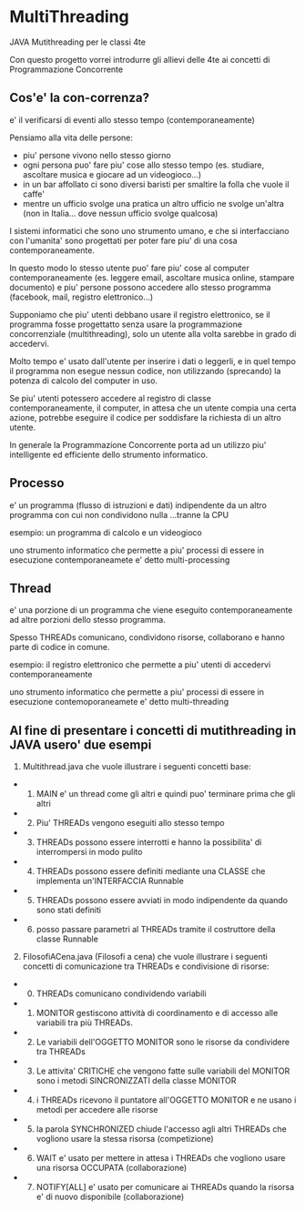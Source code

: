 # MultiThreading
JAVA Mutithreading per le classi 4te

Con questo progetto vorrei introdurre gli allievi delle 4te ai concetti di Programmazione Concorrente

## Cos'e' la con-correnza?
e' il verificarsi di eventi allo stesso tempo (contemporaneamente)

Pensiamo alla vita delle persone:
* piu' persone vivono nello stesso giorno
* ogni persona puo' fare piu' cose allo stesso tempo (es. studiare, ascoltare musica e giocare ad un videogioco...)
* in un bar affollato ci sono diversi baristi per smaltire la folla che vuole il caffe'
* mentre un ufficio svolge una pratica un altro ufficio ne svolge un'altra (non in Italia... dove nessun ufficio svolge qualcosa)

I sistemi informatici che sono uno strumento umano, e che si interfacciano con l'umanita' sono progettati per poter fare piu' di una cosa contemporaneamente.

In questo modo lo stesso utente puo' fare piu' cose al computer contemporaneamente (es. leggere email, ascoltare musica online, stampare documento) e piu' persone possono accedere allo stesso programma (facebook, mail, registro elettronico...)

Supponiamo che piu' utenti debbano usare il registro elettronico, se il programma fosse progettatto senza usare la programmazione concorrenziale (multithreading), solo un utente alla volta sarebbe in grado di accedervi.

Molto tempo e' usato dall'utente per inserire i dati o leggerli, e in quel tempo il programma non esegue nessun codice, non utilizzando (sprecando) la potenza di calcolo del computer in uso.

Se piu' utenti potessero accedere al registro di classe contemporaneamente, il computer, in attesa che un utente compia una certa azione, potrebbe eseguire il codice per soddisfare la richiesta di un altro utente.

In generale la Programmazione Concorrente porta ad un utilizzo piu' intelligente ed efficiente dello strumento informatico.

## Processo
e' un programma (flusso di istruzioni e dati) indipendente da un altro programma con cui non condividono nulla ...tranne la CPU

esempio: un programma di calcolo e un videogioco

uno strumento informatico che permette a piu' processi di essere in esecuzione contemporaneamete e' detto multi-processing

## Thread
e' una porzione di un programma che viene eseguito contemporaneamente ad altre porzioni dello stesso programma. 

Spesso THREADs comunicano, condividono risorse, collaborano e hanno parte di codice in comune.

esempio: il registro elettronico che permette a piu' utenti di accedervi contemporaneamente

uno strumento informatico che permette a piu' processi di essere in esecuzione contemoporaneamete e' detto multi-threading


## Al fine di presentare i concetti di mutithreading in JAVA usero' due esempi

1. Multithread.java che vuole illustrare i seguenti concetti base:
 * 1. MAIN e' un thread come gli altri e quindi puo' terminare prima che gli altri
 * 2. Piu' THREADs vengono eseguiti allo stesso tempo
 * 3. THREADs possono essere interrotti e hanno la possibilita' di interrompersi in modo pulito
 * 4. THREADs possono essere definiti mediante una CLASSE che implementa un'INTERFACCIA Runnable
 * 5. THREADs possono essere avviati in modo indipendente da quando sono stati definiti
 * 6. posso passare parametri al THREADs tramite il costruttore della classe Runnable

2. FilosofiACena.java (Filosofi a cena) che vuole illustrare i seguenti concetti di comunicazione tra THREADs e condivisione di risorse:
 * 0. THREADs comunicano condividendo variabili
 * 1. MONITOR gestiscono attività di coordinamento e di accesso alle variabili tra più THREADs. 
 * 2. Le variabili dell'OGGETTO MONITOR sono le risorse da condividere tra THREADs
 * 3. Le attivita' CRITICHE che vengono fatte sulle variabili del MONITOR sono i metodi SINCRONIZZATI della classe MONITOR
 * 4. i THREADs ricevono il puntatore all'OGGETTO MONITOR e ne usano i metodi per accedere alle risorse
 * 5. la parola SYNCHRONIZED chiude l'accesso agli altri THREADs che vogliono usare la stessa risorsa (competizione)
 * 6. WAIT e' usato per mettere in attesa i THREADs che vogliono usare una risorsa OCCUPATA (collaborazione)
 * 7. NOTIFY[ALL] e' usato per comunicare ai THREADs quando la risorsa e' di nuovo disponibile (collaborazione)

